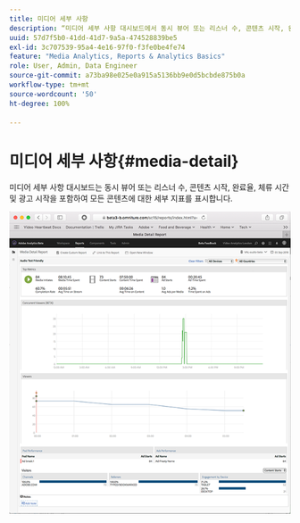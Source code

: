 ```yaml
---
title: 미디어 세부 사항
description: “미디어 세부 사항 대시보드에서 동시 뷰어 또는 리스너 수, 콘텐츠 시작, 완료율, 체류 시간 및 광고 시작에 대한 세부 지표를 확인하십시오.”
uuid: 57d7f5b0-41dd-41d7-9a5a-474528839be5
exl-id: 3c707539-95a4-4e16-97f0-f3fe0be4fe74
feature: "Media Analytics, Reports & Analytics Basics"
role: User, Admin, Data Engineer
source-git-commit: a73ba98e025e0a915a5136bb9e0d5bcbde875b0a
workflow-type: tm+mt
source-wordcount: '50'
ht-degree: 100%

---
```


# 미디어 세부 사항{#media-detail}

미디어 세부 사항 대시보드는 동시 뷰어 또는 리스너 수, 콘텐츠 시작, 완료율, 체류 시간 및 광고 시작을 포함하여 모든 콘텐츠에 대한 세부 지표를 표시합니다.

![](assets/media_detail.png)
